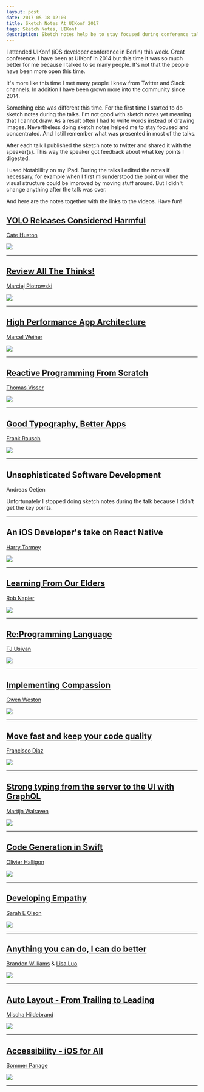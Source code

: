 ```yaml
---
layout: post
date: 2017-05-18 12:00
title: Sketch Notes At UIKonf 2017
tags: Sketch Notes, UIKonf
description: Sketch notes help be to stay focused during conference talks. Here are my sketch notes from UIKonf 2017.
---
```


I attended UIKonf (iOS developer conference in Berlin) this week. Great conference. I have been at UIKonf in 2014 but this time it was so much better for me because I talked to so many people. It's not that the people have been more open this time.

It's more like this time I met many people I knew from Twitter and Slack channels. In addition I have been grown more into the community since 2014.

Something else was different this time. For the first time I started to do sketch notes during the talks. I'm not good with sketch notes yet meaning that I cannot draw. As a result often I had to write words instead of drawing images. Nevertheless doing sketch notes helped me to stay focused and concentrated. And I still remember what was presented in most of the talks.

After each talk I published the sketch note to twitter and shared it with the speaker(s). This way the speaker got feedback about what key points I digested.
<!--more-->
I used Notablility on my iPad. During the talks I edited the notes if necessary, for example when I first misunderstood the point or when the visual structure could be improved by moving stuff around. But I didn't change anything after the talk was over.

And here are the notes together with the links to the videos. Have fun!

## [YOLO Releases Considered Harmful](https://youtu.be/7DIVDzHtL2c)
[Cate Huston](https://twitter.com/catehstn)

![](../../../assets/2017-05-18/01.png)

---

## [Review All The Thinks!](https://youtu.be/KRVdrwxIszU)
[Marciej Piotrowski](https://twitter.com/paciej00)

![](../../../assets/2017-05-18/02.jpg)

---

## [High Performance App Architecture](https://youtu.be/kHG_zw75SjE)
[Marcel Weiher](https://twitter.com/mpweiher)

![](../../../assets/2017-05-18/03.jpg)

---

## [Reactive Programming From Scratch](https://youtu.be/sEQiMCiMgpc)
[Thomas Visser](https://mobile.twitter.com/thomvis)

![](../../../assets/2017-05-18/04.jpg)

---

## [Good Typography, Better Apps](https://youtu.be/YM2Nj691PMo)
[Frank Rausch](https://mobile.twitter.com/frankrausch)

![](../../../assets/2017-05-18/05.jpg)

---

## Unsophisticated Software Development
Andreas Oetjen

Unfortunately I stopped doing sketch notes during the talk because I didn't get the key points.

---

## An iOS Developer's take on React Native
[Harry Tormey](https://twitter.com/htormey)

![](../../../assets/2017-05-18/06.jpg)

---

## [Learning From Our Elders](https://youtu.be/c3Kg3c8vqsc)
[Rob Napier](https://mobile.twitter.com/cocoaphony)

![](../../../assets/2017-05-18/07.jpg)

---

## [Re:Programming Language](https://youtu.be/naAR9qxVOxc)
[TJ Usiyan](https://mobile.twitter.com/griotspeak)

![](../../../assets/2017-05-18/08.jpg)

---

## [Implementing Compassion](https://youtu.be/8YgN9XWE_dY)
[Gwen Weston](https://mobile.twitter.com/purpleyay)

![](../../../assets/2017-05-18/09.jpg)

---

## [Move fast and keep your code quality](https://youtu.be/gsLoUN7jyNs)
[Francisco Diaz](https://mobile.twitter.com/fco_diaz)

![](../../../assets/2017-05-18/10.jpg)

---

## [Strong typing from the server to the UI with GraphQL](https://youtu.be/MGHwJ-dH2Os)
[Martijn Walraven](https://mobile.twitter.com/martijnwalraven)

![](../../../assets/2017-05-18/11.jpg)

---

## [Code Generation in Swift](https://youtu.be/x_viZfIe8tY)
[Olivier Halligon](https://mobile.twitter.com/aligatr)

![](../../../assets/2017-05-18/12.jpg)

---

## [Developing Empathy](https://youtu.be/PUJxodCM6Sg)
[Sarah E Olson](https://mobile.twitter.com/saraheolson)

![](../../../assets/2017-05-18/13.jpg)

---

## [Anything you can do, I can do better](https://youtu.be/_DuGaAkQSnM)
[Brandon Williams](https://mobile.twitter.com/mbrandonw) & [Lisa Luo](https://mobile.twitter.com/luoser)

![](../../../assets/2017-05-18/14.jpg)

---

## [Auto Layout - From Trailing to Leading](https://youtu.be/xjArhdrqAn8)
[Mischa Hildebrand](https://mobile.twitter.com/DerHildebrand)

![](../../../assets/2017-05-18/15.jpg)

---

## [Accessibility - iOS for All](https://youtu.be/G01Ac5njNSs)
[Sommer Panage](https://twitter.com/sommer)

![](../../../assets/2017-05-18/16.jpg)

---
